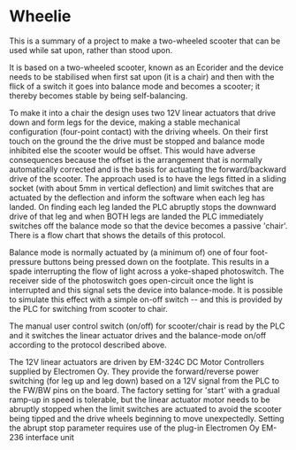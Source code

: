 # Wheelie
This is a summary of a project to make a two-wheeled scooter that can be used while sat upon, rather than stood upon.

It is based on a two-wheeled scooter, known as an Ecorider and the device needs to be stabilised when first sat upon (it is a chair) and then with the flick of a switch it goes into balance mode and becomes a scooter; it thereby becomes stable by being self-balancing.

To make it into a chair the design uses two 12V linear actuators that drive down and form legs for the device, making a stable mechanical configuration (four-point contact) with the driving wheels. On their first touch on the ground the the drive must be stopped and balance mode inhibited else the scooter would be offset.  This would have adverse consequences because the offset is the arrangement that is normally automatically corrected and is the basis for actuating the forward/backward drive of the scooter.  The approach used is to have the legs fitted in a sliding socket (with about 5mm in vertical deflection) and limit switches that are actuated by the deflection and inform the software when each leg has landed.  On finding each leg landed the PLC abruptly stops the downward drive of that leg and when BOTH legs are landed the PLC immediately switches off the balance mode so that the device becomes a passive 'chair'.  There is a flow chart that shows the details of this protocol.

Balance mode is normally actuated by (a minimum of) one of four foot-pressure buttons being pressed down on the footplate. This results in a spade interrupting the flow of light across a yoke-shaped photoswitch.  The receiver side of the photoswitch goes open-circuit once the light is interrupted and this signal sets the device into balance-mode.  It is possible to simulate this effect with a simple on-off switch -- and this is provided by the PLC for switching from scooter to chair.

The manual user control switch (on/off) for scooter/chair is read by the PLC and it switches the linear actuator drives and the balance-mode on/off according to the protocol described above.

The 12V linear actuators are driven by EM-324C DC Motor Controllers supplied by Electromen Oy.  They provide the forward/reverse power switching (for leg up and leg down) based on a 12V signal from the PLC to the FW/BW pins on the board.  The factory setting for 'start' with a gradual ramp-up in speed is tolerable, but the linear actuator motor needs to be abruptly stopped when the limit switches are actuated to avoid the scooter being tipped and the drive wheels beginning to move unexpectedly.  Setting the abrupt stop parameter requires use of the plug-in Electromen Oy EM-236 interface unit

